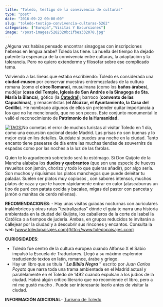 ```yaml
---
title: "Toledo, testigo de la convivencia de culturas"
type: "post"
date: "2016-09-22 00:00:00"
slug: "toledo-testigo-convivencia-culturas-5262"
categories: ["Europa","Visitas Y Excursiones"]
image: "/post-images/5282320bc1fbes332078.jpg"
---
```


¿Alguna vez habías pensado encontrar sinagogas con inscripciones hebreas en lengua árabe? Toledo las tiene. La huella del tiempo ha dejado patente la esperanza de la convivencia entre culturas, la adaptación y la tolerancia. Pero no quiero extenderme y filosofar sobre ese complicado tema.

Volviendo a las líneas que estaba escribiendo: Toledo es considerada una **ciudad-museo** por conservar muestras entremezcladas de la cultura romana (como el **circo Romano**), musulmana (como los **baños árabes**), mudéjar (**casa del Temple, Iglesia de San Andrés o la Sinagoga de Sta. María la Blanca**), gótico (la [ **Catedral**](http://www.missviajes.com/catedral-toledo-joya-estilo-gotico-1030187)); barroco (**convento de las Capuchinas**), y renacentistas (**el Alcázar, el Ayuntamiento, la Casa del Cedillo**). He nombrado algunos de ellos sin pretender quitar importancia a los que no he mencionado, que no son pocos. Este conjunto monumental le valió el reconocimiento de **Patrimonio de la Humanidad.**

[ ![ TAGS:](/post-images/5282320bc1fbes332078.jpg "detalle en madera de la Catedral de Toledo by Gerben's Photo")](http://www.flickr.com/photos/breenjones/10644141816/sizes/c/in/photostream/)No cometas el error de muchos turistas al visitar Toledo en 1 día, como una excursión opcional desde Madrid. Las prisas no son buenas y lo mejor está en los detalles. Quédate si puedes una noche en la ciudad. Tanto encanto tiene pasearse de día entre las muchas tiendas de souvernirs de espadas como por las noches a la luz de las farolas.

Quien te lo agradecerá sobretodo será tu estómago. Si Don Quijote de la Mancha alababa los **duelos y quebrantos** (que son una especie de huevos revueltos con jamón, chorizo y todo lo que quieras añadir), por algo sería. Son muchos y riquísimos los platos manchegos que puede deleitar tu paladar. Suelen ser platos muy copiosos , con sabores intensos, muchos platos de caza y que te hacen rápidamente entrar en calor (atascaburras un tipo de puré con patata cocida y bacalao, migas del pastor con panceta y jamón o manitas de cerdo rellenas).

**RECOMENDACIONES**: - Hay unas visitas guiadas nocturnas con auriculares inalámbricos y otras rutas "teatralizadas" dónde el guia te narra una historia ambientada en la ciudad del Quijote, los caballeros de la corte de Isabel la Católica o a tiempos de judería. Ambas, en grupos reducidos te invitarán a callejear por la ciudad y a descubrir sus rincones y encantos. Consulta la web [www.toledopaisajes.com](http://www.toledopaisajes.com)

**CURIOSIDADES**:

- Toledo fue centro de la cultura europea cuando Alfonso X el Sabio impulsó la Escuela de Traductores. Llegó a su máximo esplendor traduciendo textos en latín, romance, árabe y griego.
- Hay un libro que se titula  *" **La Biblia Negra*** **"** escrito por *Juan Carlos Poyato* que narra toda una trama ambientada en el Madrid actual y paralelamente en el Toledo de 1492 cuando expulsan a los judíos de la ciudad. Habrá algún critico literario que no recomiende el libro, pero a mi me gustó mucho . Puede ser interesante leerlo antes de visitar la ciudad.

**INFORMACIÓN ADICIONAL**- [Turismo de Toledo](http://www.toledo-turismo.com/)